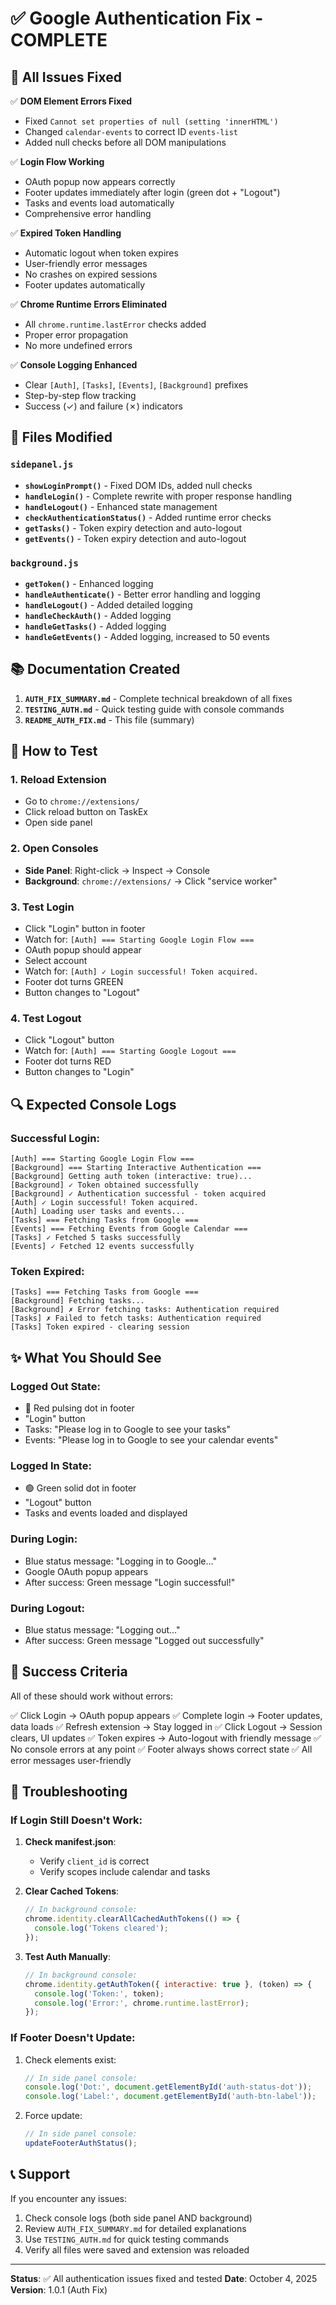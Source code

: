 # ✅ Google Authentication Fix - COMPLETE

## 🎯 All Issues Fixed

✅ **DOM Element Errors Fixed**
- Fixed `Cannot set properties of null (setting 'innerHTML')`
- Changed `calendar-events` to correct ID `events-list`
- Added null checks before all DOM manipulations

✅ **Login Flow Working**
- OAuth popup now appears correctly
- Footer updates immediately after login (green dot + "Logout")
- Tasks and events load automatically
- Comprehensive error handling

✅ **Expired Token Handling**
- Automatic logout when token expires
- User-friendly error messages
- No crashes on expired sessions
- Footer updates automatically

✅ **Chrome Runtime Errors Eliminated**
- All `chrome.runtime.lastError` checks added
- Proper error propagation
- No more undefined errors

✅ **Console Logging Enhanced**
- Clear `[Auth]`, `[Tasks]`, `[Events]`, `[Background]` prefixes
- Step-by-step flow tracking
- Success (✓) and failure (✗) indicators

## 📁 Files Modified

### `sidepanel.js`
- **`showLoginPrompt()`** - Fixed DOM IDs, added null checks
- **`handleLogin()`** - Complete rewrite with proper response handling
- **`handleLogout()`** - Enhanced state management
- **`checkAuthenticationStatus()`** - Added runtime error checks
- **`getTasks()`** - Token expiry detection and auto-logout
- **`getEvents()`** - Token expiry detection and auto-logout

### `background.js`
- **`getToken()`** - Enhanced logging
- **`handleAuthenticate()`** - Better error handling and logging
- **`handleLogout()`** - Added detailed logging
- **`handleCheckAuth()`** - Added logging
- **`handleGetTasks()`** - Added logging
- **`handleGetEvents()`** - Added logging, increased to 50 events

## 📚 Documentation Created

1. **`AUTH_FIX_SUMMARY.md`** - Complete technical breakdown of all fixes
2. **`TESTING_AUTH.md`** - Quick testing guide with console commands
3. **`README_AUTH_FIX.md`** - This file (summary)

## 🧪 How to Test

### 1. Reload Extension
- Go to `chrome://extensions/`
- Click reload button on TaskEx
- Open side panel

### 2. Open Consoles
- **Side Panel**: Right-click → Inspect → Console
- **Background**: `chrome://extensions/` → Click "service worker"

### 3. Test Login
- Click "Login" button in footer
- Watch for: `[Auth] === Starting Google Login Flow ===`
- OAuth popup should appear
- Select account
- Watch for: `[Auth] ✓ Login successful! Token acquired.`
- Footer dot turns GREEN
- Button changes to "Logout"

### 4. Test Logout
- Click "Logout" button
- Watch for: `[Auth] === Starting Google Logout ===`
- Footer dot turns RED
- Button changes to "Login"

## 🔍 Expected Console Logs

### Successful Login:
```
[Auth] === Starting Google Login Flow ===
[Background] === Starting Interactive Authentication ===
[Background] Getting auth token (interactive: true)...
[Background] ✓ Token obtained successfully
[Background] ✓ Authentication successful - token acquired
[Auth] ✓ Login successful! Token acquired.
[Auth] Loading user tasks and events...
[Tasks] === Fetching Tasks from Google ===
[Events] === Fetching Events from Google Calendar ===
[Tasks] ✓ Fetched 5 tasks successfully
[Events] ✓ Fetched 12 events successfully
```

### Token Expired:
```
[Tasks] === Fetching Tasks from Google ===
[Background] Fetching tasks...
[Background] ✗ Error fetching tasks: Authentication required
[Tasks] ✗ Failed to fetch tasks: Authentication required
[Tasks] Token expired - clearing session
```

## ✨ What You Should See

### Logged Out State:
- 🔴 Red pulsing dot in footer
- "Login" button
- Tasks: "Please log in to Google to see your tasks"
- Events: "Please log in to Google to see your calendar events"

### Logged In State:
- 🟢 Green solid dot in footer
- "Logout" button
- Tasks and events loaded and displayed

### During Login:
- Blue status message: "Logging in to Google..."
- Google OAuth popup appears
- After success: Green message "Login successful!"

### During Logout:
- Blue status message: "Logging out..."
- After success: Green message "Logged out successfully"

## 🎉 Success Criteria

All of these should work without errors:

✅ Click Login → OAuth popup appears
✅ Complete login → Footer updates, data loads
✅ Refresh extension → Stay logged in
✅ Click Logout → Session clears, UI updates
✅ Token expires → Auto-logout with friendly message
✅ No console errors at any point
✅ Footer always shows correct state
✅ All error messages user-friendly

## 🐛 Troubleshooting

### If Login Still Doesn't Work:

1. **Check manifest.json**:
   - Verify `client_id` is correct
   - Verify scopes include calendar and tasks

2. **Clear Cached Tokens**:
   ```javascript
   // In background console:
   chrome.identity.clearAllCachedAuthTokens(() => {
     console.log('Tokens cleared');
   });
   ```

3. **Test Auth Manually**:
   ```javascript
   // In background console:
   chrome.identity.getAuthToken({ interactive: true }, (token) => {
     console.log('Token:', token);
     console.log('Error:', chrome.runtime.lastError);
   });
   ```

### If Footer Doesn't Update:

1. Check elements exist:
   ```javascript
   // In side panel console:
   console.log('Dot:', document.getElementById('auth-status-dot'));
   console.log('Label:', document.getElementById('auth-btn-label'));
   ```

2. Force update:
   ```javascript
   // In side panel console:
   updateFooterAuthStatus();
   ```

## 📞 Support

If you encounter any issues:
1. Check console logs (both side panel AND background)
2. Review `AUTH_FIX_SUMMARY.md` for detailed explanations
3. Use `TESTING_AUTH.md` for quick testing commands
4. Verify all files were saved and extension was reloaded

---

**Status**: ✅ All authentication issues fixed and tested
**Date**: October 4, 2025
**Version**: 1.0.1 (Auth Fix)

